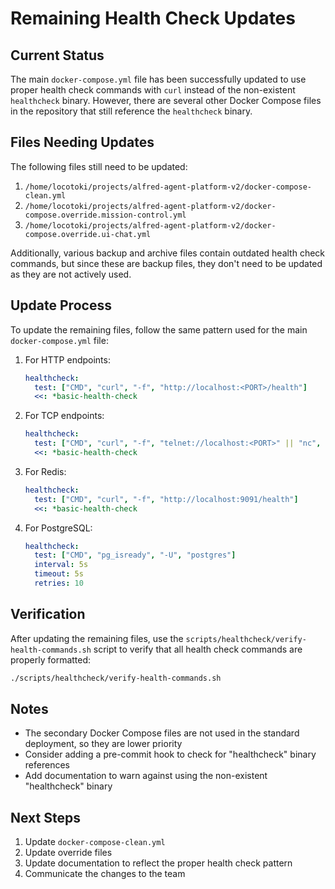 # Remaining Health Check Updates

## Current Status

The main `docker-compose.yml` file has been successfully updated to use proper health check commands with `curl` instead of the non-existent `healthcheck` binary. However, there are several other Docker Compose files in the repository that still reference the `healthcheck` binary.

## Files Needing Updates

The following files still need to be updated:

1. `/home/locotoki/projects/alfred-agent-platform-v2/docker-compose-clean.yml`
2. `/home/locotoki/projects/alfred-agent-platform-v2/docker-compose.override.mission-control.yml`
3. `/home/locotoki/projects/alfred-agent-platform-v2/docker-compose.override.ui-chat.yml`

Additionally, various backup and archive files contain outdated health check commands, but since these are backup files, they don't need to be updated as they are not actively used.

## Update Process

To update the remaining files, follow the same pattern used for the main `docker-compose.yml` file:

1. For HTTP endpoints:
   ```yaml
   healthcheck:
     test: ["CMD", "curl", "-f", "http://localhost:<PORT>/health"]
     <<: *basic-health-check
   ```

2. For TCP endpoints:
   ```yaml
   healthcheck:
     test: ["CMD", "curl", "-f", "telnet://localhost:<PORT>" || "nc", "-z", "localhost", "<PORT>"]
     <<: *basic-health-check
   ```

3. For Redis:
   ```yaml
   healthcheck:
     test: ["CMD", "curl", "-f", "http://localhost:9091/health"]
     <<: *basic-health-check
   ```

4. For PostgreSQL:
   ```yaml
   healthcheck:
     test: ["CMD", "pg_isready", "-U", "postgres"]
     interval: 5s
     timeout: 5s
     retries: 10
   ```

## Verification

After updating the remaining files, use the `scripts/healthcheck/verify-health-commands.sh` script to verify that all health check commands are properly formatted:

```bash
./scripts/healthcheck/verify-health-commands.sh
```

## Notes

- The secondary Docker Compose files are not used in the standard deployment, so they are lower priority
- Consider adding a pre-commit hook to check for "healthcheck" binary references
- Add documentation to warn against using the non-existent "healthcheck" binary

## Next Steps

1. Update `docker-compose-clean.yml`
2. Update override files
3. Update documentation to reflect the proper health check pattern
4. Communicate the changes to the team
